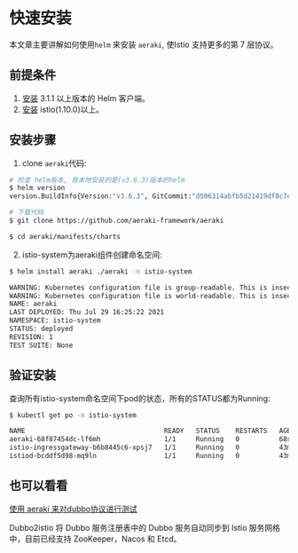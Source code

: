 # 快速安装

本文章主要讲解如何使用`helm` 来安装 `aeraki`,  使Istio 支持更多的第 7 层协议。

## 前提条件

1. [安装](https://helm.sh/docs/intro/install) 3.1.1 以上版本的 Helm 客户端。
2. [安装](https://istio.io/latest/docs/setup/install/) istio(1.10.0)以上。


## 安装步骤

1. clone `aeraki`代码: 

```bash
# 检查 helm版本, 我本地安装的是(v3.6.3)版本的helm
$ helm version
version.BuildInfo{Version:"v3.6.3", GitCommit:"d506314abfb5d21419df8c7e7e68012379db2354", GitTreeState:"dirty", GoVersion:"go1.16.5"}

# 下载代码
$ git clone https://github.com/aeraki-framework/aeraki

$ cd aeraki/manifests/charts

```

2. istio-system为aeraki组件创建命名空间:

```bash
$ helm install aeraki ./aeraki -n istio-system

WARNING: Kubernetes configuration file is group-readable. This is insecure. Location: /root/.kube/config
WARNING: Kubernetes configuration file is world-readable. This is insecure. Location: /root/.kube/config
NAME: aeraki
LAST DEPLOYED: Thu Jul 29 16:25:22 2021
NAMESPACE: istio-system
STATUS: deployed
REVISION: 1
TEST SUITE: None
```

## 验证安装

查询所有istio-system命名空间下pod的状态，所有的STATUS都为Running:

```bash
$ kubectl get po -n istio-system

NAME                                   READY   STATUS    RESTARTS   AGE
aeraki-68f87454dc-lf6mh                1/1     Running   0          68s
istio-ingressgateway-b6b8445c6-xpsj7   1/1     Running   0          43m
istiod-bcddf5d98-mq9ln                 1/1     Running   0          43m
```

## 也可以看看

[使用 aeraki 来对dubbo协议进行测试](https://github.com/aeraki-framework/dubbo2istio)

Dubbo2istio 将 Dubbo 服务注册表中的 Dubbo 服务自动同步到 Istio 服务网格中，目前已经支持 ZooKeeper，Nacos 和 Etcd。


